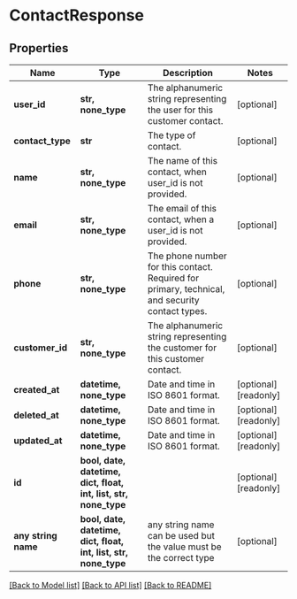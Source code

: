 # ContactResponse


## Properties
Name | Type | Description | Notes
------------ | ------------- | ------------- | -------------
**user_id** | **str, none_type** | The alphanumeric string representing the user for this customer contact. | [optional] 
**contact_type** | **str** | The type of contact. | [optional] 
**name** | **str, none_type** | The name of this contact, when user_id is not provided. | [optional] 
**email** | **str, none_type** | The email of this contact, when a user_id is not provided. | [optional] 
**phone** | **str, none_type** | The phone number for this contact. Required for primary, technical, and security contact types. | [optional] 
**customer_id** | **str, none_type** | The alphanumeric string representing the customer for this customer contact. | [optional] 
**created_at** | **datetime, none_type** | Date and time in ISO 8601 format. | [optional] [readonly] 
**deleted_at** | **datetime, none_type** | Date and time in ISO 8601 format. | [optional] [readonly] 
**updated_at** | **datetime, none_type** | Date and time in ISO 8601 format. | [optional] [readonly] 
**id** | **bool, date, datetime, dict, float, int, list, str, none_type** |  | [optional] [readonly] 
**any string name** | **bool, date, datetime, dict, float, int, list, str, none_type** | any string name can be used but the value must be the correct type | [optional]

[[Back to Model list]](../README.md#documentation-for-models) [[Back to API list]](../README.md#documentation-for-api-endpoints) [[Back to README]](../README.md)


